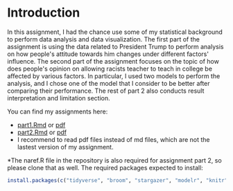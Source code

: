 # Introduction
In this assignment, I had the chance use some of my statistical background to perform data analysis and data visualization.
The first part of the assignment is using the data related to President Trump to perform analysis on how people's attitude towards him changes under different factors' influence. The second part of the assignment focuses on the topic of how does people's opinion on allowing racists teacher to teach in college be affected by various factors. In particular, I used two models to perform the analysis, and I chose one of the model that I consider to be better after comparing their performance. The rest of part 2 also conducts result interpretation and limitation section.

You can find my assignments here:

* [part1.Rmd](hw07_PartI.Rmd) or [pdf](hw07_PartI.pdf)
* [part2.Rmd](hw07_PartII.Rmd) or [pdf](hw07_PartII.pdf)
* I recommend to read pdf files instead of md files, which are not the lastest version of my assignment.


*The naref.R file in the repository is also required for assignment part 2, so please clone that as well.
The required packages expected to install:

```r
install.packages(c("tidyverse", "broom", "stargazer", "modelr", "knitr", "gamlr"))
```

